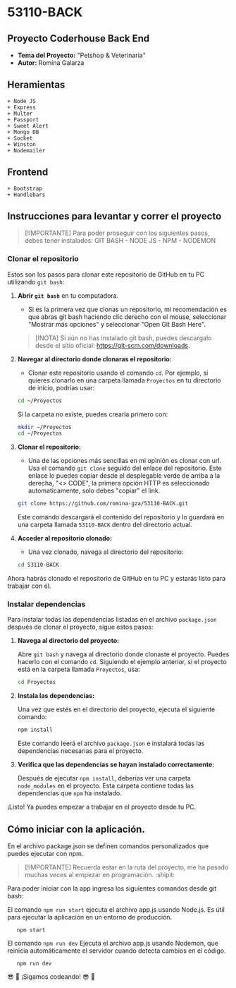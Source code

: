 # 53110-BACK

## Proyecto Coderhouse Back End
 - **Tema del Proyecto:** "Petshop & Veterinaria"
 - **Autor:** Romina Galarza

## Heramientas
    + Node JS
    + Express
    + Multer
    + Passport
    + Sweet Alert
    + Mongo DB
    + Socket
    + Winston
    + Nodemailer

## Frontend
    + Bootstrap
    + Handlebars

## Instrucciones para levantar y correr el proyecto

> [!IMPORTANTE]
> Para poder proseguir con los siguientes pasos, debes tener instalados: 
> GIT BASH - NODE JS - NPM - NODEMON

### Clonar el repositorio
Estos son los pasos para clonar este repositorio de GitHub en tu PC utilizando `git bash`:

1. **Abrir `git bash`** en tu computadora.
   - Si es la primera vez que clonas un repositorio, mi recomendación es que abras git bash haciendo clic derecho con el mouse, seleccionar "Mostrar más opciones" y seleccionar "Open Git Bash Here". 
   > [!NOTA]
   > Si aún no has instalado git bash, puedes descargalo desde el sitio oficial: https://git-scm.com/downloads.

2. **Navegar al directorio donde clonaras el repositorio:**
   - Clonar este repositorio usando el comando `cd`. Por ejemplo, si quieres clonarlo en una carpeta llamada `Proyectos` en tu directorio de inicio, podrías usar:

   ```bash
   cd ~/Proyectos
   ```

   Si la carpeta no existe, puedes crearla primero con:

   ```bash
   mkdir ~/Proyectos
   cd ~/Proyectos
   ```

3. **Clonar el repositorio:**
   - Una de las opciones más sencillas en mi opinión es clonar con url. Usa el comando `git clone` seguido del enlace del repositorio. Este enlace lo puedes copiar desde el desplegable verde de arriba a la derecha, "<> CODE", la primera opción HTTP es seleccionado automaticamente, solo debes "copiar" el link.

   ```bash
   git clone https://github.com/romina-gza/53110-BACK.git
   ```

   Este comando descargará el contenido del repositorio y lo guardará en una carpeta llamada `53110-BACK` dentro del directorio actual.

4. **Acceder al repositorio clonado:**
   - Una vez clonado, navega al directorio del repositorio:

   ```bash
   cd 53110-BACK
   ```

Ahora habrás clonado el repositorio de GitHub en tu PC y estarás listo para trabajar con él.

### Instalar dependencias

Para instalar todas las dependencias listadas en el archivo `package.json` después de clonar el proyecto, sigue estos pasos:

1. **Navega al directorio del proyecto:**

   Abre `git bash` y navega al directorio donde clonaste el proyecto. Puedes hacerlo con el comando `cd`. Siguiendo el ejemplo anterior, si el proyecto está en la carpeta llamada `Proyectos`, usa:

   ```bash
   cd Proyectos
   ```

2. **Instala las dependencias:**

   Una vez que estés en el directorio del proyecto, ejecuta el siguiente comando:

   ```bash
   npm install
   ```

   Este comando leerá el archivo `package.json` e instalará todas las dependencias necesarias para el proyecto.

3. **Verifica que las dependencias se hayan instalado correctamente:**

   Después de ejecutar `npm install`, deberías ver una carpeta `node_modules` en el proyecto. Esta carpeta contiene todas las dependencias que `npm` ha instalado.

¡Listo! Ya puedes empezar a trabajar en el proyecto desde tu PC.

## Cómo iniciar con la aplicación.
En el archivo package.json se definen comandos personalizados que puedes ejecutar con npm.

> [!IMPORTANTE]
> Recuerda estar en la ruta del proyecto, me ha pasado muchas veces al empezar en programación. :shipit:

Para poder iniciar con la app ingresa los siguientes comandos desde git bash:

El comando `npm run start` ejecuta el archivo app.js usando Node.js. Es útil para ejecutar la aplicación en un entorno de producción.
```
   npm start
```

El comando `npm run dev` Ejecuta el archivo app.js usando Nodemon, que reinicia automáticamente el servidor cuando detecta cambios en el código. 
```
   npm run dev
```
:sunglasses: :call_me_hand: ¡Sigamos codeando! :sunglasses: :call_me_hand:

